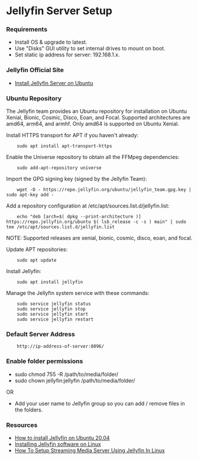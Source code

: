 # Jellyfin Server Setup

### Requirements 
- Install OS & upgrade to latest.
- Use "Disks" GUI utility to set internal drives to mount on boot.   
- Set static ip address for server: 192.168.1.x.

### Jellyfin Official Site
- [Install Jellyfin Server on Ubuntu](https://jellyfin.org/docs/general/administration/installing.html#ubuntu-repository)

### Ubuntu Repository
The Jellyfin team provides an Ubuntu repository for installation on Ubuntu Xenial, Bionic, Cosmic, Disco, Eoan, and Focal. Supported architectures are amd64, arm64, and armhf. Only amd64 is supported on Ubuntu Xenial.

Install HTTPS transport for APT if you haven't already:
```shell
    sudo apt install apt-transport-https
```

Enable the Universe repository to obtain all the FFMpeg dependencies:
```shell
    sudo add-apt-repository universe
```

Import the GPG signing key (signed by the Jellyfin Team):
```shell
    wget -O - https://repo.jellyfin.org/ubuntu/jellyfin_team.gpg.key | sudo apt-key add -
```

Add a repository configuration at /etc/apt/sources.list.d/jellyfin.list:
```shell
    echo "deb [arch=$( dpkg --print-architecture )] https://repo.jellyfin.org/ubuntu $( lsb_release -c -s ) main" | sudo tee /etc/apt/sources.list.d/jellyfin.list
```
NOTE:
Supported releases are xenial, bionic, cosmic, disco, eoan, and focal.

Update APT repositories:
```shell
    sudo apt update
```
Install Jellyfin:
```shell
    sudo apt install jellyfin
```
Manage the Jellyfin system service with these commands:

```shell
    sudo service jellyfin status
    sudo service jellyfin stop
    sudo service jellyfin start
    sudo service jellyfin restart
```
### Default Server Address
```
    http://ip-address-of-server:8096/
```

### Enable folder permissions
- sudo chmod 755 -R /path/to/media/folder/
- sudo chown jellyfin:jellyfin /path/to/media/folder/

OR

- Add your user name to Jellyfin group so you can add / remove files in the folders.

### Resources
- [How to install Jellyfin on Ubuntu 20.04](https://www.linuxbabe.com/ubuntu/install-jellyfin-media-server-ubuntu-20-04)
- [Installing Jellyfin software on Linux](https://www.addictivetips.com/ubuntu-linux-tips/jellyfin-media-server-linux/)
- [How To Setup Streaming Media Server Using Jellyfin In Linux](https://ostechnix.com/how-to-setup-linux-media-server-using-jellyfin/)

